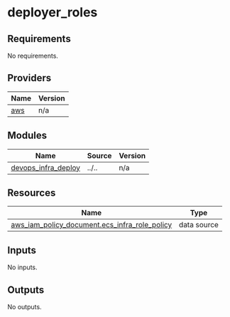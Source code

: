 # deployer_roles

<!-- BEGINNING OF PRE-COMMIT-TERRAFORM DOCS HOOK -->
## Requirements

No requirements.

## Providers

| Name | Version |
|------|---------|
| <a name="provider_aws"></a> [aws](#provider\_aws) | n/a |

## Modules

| Name | Source | Version |
|------|--------|---------|
| <a name="module_devops_infra_deploy"></a> [devops\_infra\_deploy](#module\_devops\_infra\_deploy) | ../.. | n/a |

## Resources

| Name | Type |
|------|------|
| [aws_iam_policy_document.ecs_infra_role_policy](https://registry.terraform.io/providers/hashicorp/aws/latest/docs/data-sources/iam_policy_document) | data source |

## Inputs

No inputs.

## Outputs

No outputs.
<!-- END OF PRE-COMMIT-TERRAFORM DOCS HOOK -->
